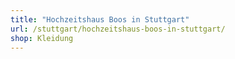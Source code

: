 ```yaml
---
title: "Hochzeitshaus Boos in Stuttgart"
url: /stuttgart/hochzeitshaus-boos-in-stuttgart/
shop: Kleidung
---
```

